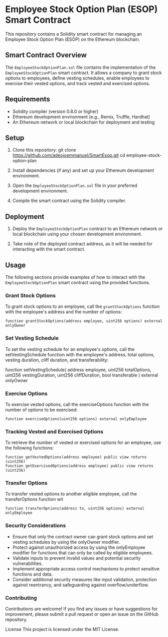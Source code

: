 # Employee Stock Option Plan (ESOP) Smart Contract

This repository contains a Solidity smart contract for managing an Employee Stock Option Plan (ESOP) on the Ethereum blockchain.

## Smart Contract Overview

The `EmployeeStockOptionPlan.sol` file contains the implementation of the `EmployeeStockOptionPlan` smart contract. It allows a company to grant stock options to employees, define vesting schedules, enable employees to exercise their vested options, and track vested and exercised options.

## Requirements

- Solidity compiler (version 0.8.0 or higher)
- Ethereum development environment (e.g., Remix, Truffle, Hardhat)
- An Ethereum network or local blockchain for deployment and testing

## Setup

1. Clone this repository:
git clone https://github.com/adeojoemmanuel/SmartEsop.git
cd employee-stock-option-plan

2. Install dependencies (if any) and set up your Ethereum development environment.

3. Open the `EmployeeStockOptionPlan.sol` file in your preferred development environment.

4. Compile the smart contract using the Solidity compiler.

## Deployment

1. Deploy the `EmployeeStockOptionPlan` contract to an Ethereum network or local blockchain using your chosen development environment.

2. Take note of the deployed contract address, as it will be needed for interacting with the smart contract.

## Usage

The following sections provide examples of how to interact with the `EmployeeStockOptionPlan` smart contract using the provided functions.

### Grant Stock Options

To grant stock options to an employee, call the `grantStockOptions` function with the employee's address and the number of options:

```solidity
function grantStockOptions(address employee, uint256 options) external onlyOwner
```

### Set Vesting Schedule

To set the vesting schedule for an employee's options, call the setVestingSchedule function with the employee's address, total options, vesting duration, cliff duration, and transferability:

function setVestingSchedule(
    address employee,
    uint256 totalOptions,
    uint256 vestingDuration,
    uint256 cliffDuration,
    bool transferable
) external onlyOwner


### Exercise Options
To exercise vested options, call the exerciseOptions function with the number of options to be exercised:

```
function exerciseOptions(uint256 options) external onlyEmployee
```

### Tracking Vested and Exercised Options

To retrieve the number of vested or exercised options for an employee, use the following functions:

```
function getVestedOptions(address employee) public view returns (uint256)
function getExercisedOptions(address employee) public view returns (uint256)

```

### Transfer Options
To transfer vested options to another eligible employee, call the transferOptions function wit

```
function transferOptions(address to, uint256 options) external onlyEmployee
```

### Security Considerations

- Ensure that only the contract owner can grant stock options and set vesting schedules by using the onlyOwner modifier.
- Protect against unauthorized access by using the onlyEmployee modifier for functions that can only be called by eligible employees.
- Validate inputs to prevent invalid values and potential security vulnerabilities.
- Implement appropriate access control mechanisms to protect sensitive functions and data.
- Consider additional security measures like input validation, protection against reentrancy, and safeguarding against overflow/underflow.


### Contributing
Contributions are welcome! If you find any issues or have suggestions for improvement, please submit a pull request or open an issue on the GitHub repository.

License
This project is licensed under the MIT License.



